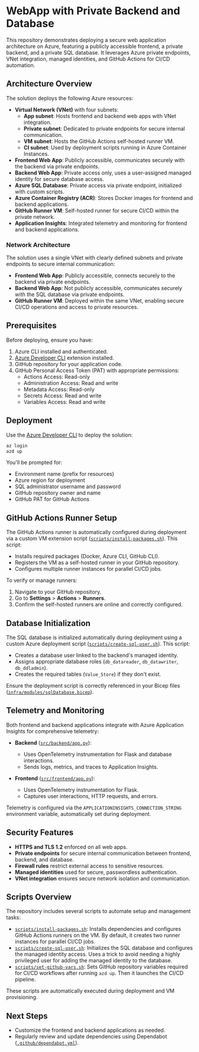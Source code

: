 # WebApp with Private Backend and Database

This repository demonstrates deploying a secure web application architecture on Azure, featuring a publicly accessible frontend, a private backend, and a private SQL database. It leverages Azure private endpoints, VNet integration, managed identities, and GitHub Actions for CI/CD automation.

## Architecture Overview

The solution deploys the following Azure resources:

- **Virtual Network (VNet)** with four subnets:
  - **App subnet**: Hosts frontend and backend web apps with VNet integration.
  - **Private subnet**: Dedicated to private endpoints for secure internal communication.
  - **VM subnet**: Hosts the GitHub Actions self-hosted runner VM.
  - **CI subnet**: Used by deployment scripts running in Azure Container Instances.
- **Frontend Web App**: Publicly accessible, communicates securely with the backend via private endpoints.
- **Backend Web App**: Private access only, uses a user-assigned managed identity for secure database access.
- **Azure SQL Database**: Private access via private endpoint, initialized with custom scripts.
- **Azure Container Registry (ACR)**: Stores Docker images for frontend and backend applications.
- **GitHub Runner VM**: Self-hosted runner for secure CI/CD within the private network.
- **Application Insights**: Integrated telemetry and monitoring for frontend and backend applications.

### Network Architecture

The solution uses a single VNet with clearly defined subnets and private endpoints to secure internal communication:

- **Frontend Web App**: Publicly accessible, connects securely to the backend via private endpoints.
- **Backend Web App**: Not publicly accessible, communicates securely with the SQL database via private endpoints.
- **GitHub Runner VM**: Deployed within the same VNet, enabling secure CI/CD operations and access to private resources.

## Prerequisites

Before deploying, ensure you have:

1. Azure CLI installed and authenticated.
1. [Azure Developer CLI](https://learn.microsoft.com/azure/developer/azure-developer-cli/) extension installed.
2. GitHub repository for your application code.
3. GitHub Personal Access Token (PAT) with appropriate permissions:
    * Actions Access: Read-only
    * Administration Access: Read and write
    * Metadata Access: Read-only
    * Secrets Access: Read and write
    * Variables Access: Read and write



## Deployment

Use the [Azure Developer CLI](https://learn.microsoft.com/azure/developer/azure-developer-cli/) to deploy the solution:

```bash
az login
azd up
```

You'll be prompted for:

- Environment name (prefix for resources)
- Azure region for deployment
- SQL administrator username and password
- GitHub repository owner and name
- GitHub PAT for GitHub Actions


## GitHub Actions Runner Setup

The GitHub Actions runner is automatically configured during deployment via a custom VM extension script ([`scripts/install-packages.sh`](scripts/install-packages.sh)). This script:

- Installs required packages (Docker, Azure CLI, GitHub CLI).
- Registers the VM as a self-hosted runner in your GitHub repository.
- Configures multiple runner instances for parallel CI/CD jobs.

To verify or manage runners:

1. Navigate to your GitHub repository.
2. Go to **Settings** > **Actions** > **Runners**.
3. Confirm the self-hosted runners are online and correctly configured.

## Database Initialization

The SQL database is initialized automatically during deployment using a custom Azure deployment script ([`scripts/create-sql-user.sh`](scripts/create-sql-user.sh)). This script:

- Creates a database user linked to the backend's managed identity.
- Assigns appropriate database roles (`db_datareader`, `db_datawriter`, `db_ddladmin`).
- Creates the required tables (`Value_Store`) if they don't exist.

Ensure the deployment script is correctly referenced in your Bicep files ([`infra/modules/sqlDatabase.bicep`](infra/modules/sqlDatabase.bicep)).

## Telemetry and Monitoring

Both frontend and backend applications integrate with Azure Application Insights for comprehensive telemetry:

- **Backend** ([`src/backend/app.py`](src/backend/app.py)):
  - Uses OpenTelemetry instrumentation for Flask and database interactions.
  - Sends logs, metrics, and traces to Application Insights.

- **Frontend** ([`src/frontend/app.py`](src/frontend/app.py)):
  - Uses OpenTelemetry instrumentation for Flask.
  - Captures user interactions, HTTP requests, and errors.

Telemetry is configured via the `APPLICATIONINSIGHTS_CONNECTION_STRING` environment variable, automatically set during deployment.

## Security Features

- **HTTPS and TLS 1.2** enforced on all web apps.
- **Private endpoints** for secure internal communication between frontend, backend, and database.
- **Firewall rules** restrict external access to sensitive resources.
- **Managed identities** used for secure, passwordless authentication.
- **VNet integration** ensures secure network isolation and communication.

## Scripts Overview

The repository includes several scripts to automate setup and management tasks:

- [`scripts/install-packages.sh`](scripts/install-packages.sh): Installs dependencies and configures GitHub Actions runners on the VM. By default, it creates two runner instances for parallel CI/CD jobs.
- [`scripts/create-sql-user.sh`](scripts/create-sql-user.sh): Initializes the SQL database and configures the managed identity access. Uses a trick to avoid needing a highly privileged user for adding the managed identity to the database.
- [`scripts/set-github-vars.sh`](scripts/set-github-vars.sh): Sets GitHub repository variables required for CI/CD workflows after running `azd up`. Then it launches the CI/CD pipeline.


These scripts are automatically executed during deployment and VM provisioning.

## Next Steps

- Customize the frontend and backend applications as needed.
- Regularly review and update dependencies using Dependabot ([`.github/dependabot.yml`](.github/dependabot.yml)).
